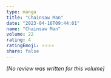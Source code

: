 ```yaml
---
type: manga
title: "Chainsaw Man"
date: "2023-04-16T09:44:01"
name: "Chainsaw Man"
volume: 22
rating: 4
ratingEmoji: ⭐️⭐️⭐️⭐️
share: false
---
```


*[No review was written for this volume]*
